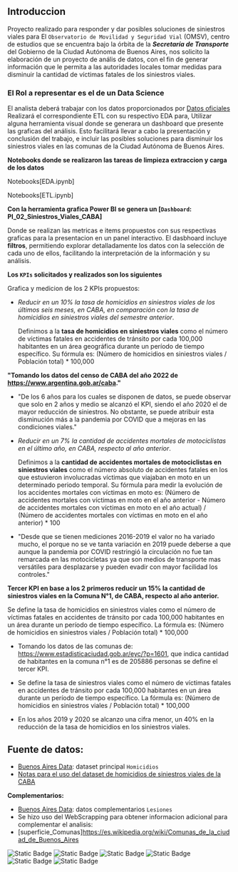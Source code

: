 ## **Introduccion** 

Proyecto realizado para responder y dar posibles soluciones de siniestros viales para El `Observatorio de Movilidad y Seguridad Vial` (OMSV), centro de estudios que se encuentra bajo la órbita de la ***Secretaría de Transporte*** del Gobierno de la Ciudad Autónoma de Buenos Aires, nos solicito la elaboración de un proyecto de anális de datos, con el fin de generar información que le permita a las autoridades locales tomar medidas para disminuir la cantidad de víctimas fatales de los siniestros viales.


### **El Rol a representar es el de un Data Science**

El analista deberá trabajar con los datos proporcionados por [Datos oficiales](https://data.buenosaires.gob.ar/dataset/victimas-siniestros-viales)
Realizará el correspondiente ETL con su respectivo EDA para, 
Utilizar alguna herramienta visual donde se generara un dashboard que presente las graficas del análisis. Esto facilitará llevar a cabo la presentación y conclusión del trabajo, e incluir las posibles soluciones para disminuir los siniestros viales en las comunas de la Ciudad Autónoma de Buenos Aires.

**Notebooks donde se realizaron las tareas de limpieza extraccion y carga de los datos**

Notebooks[EDA.ipynb]

Notebooks[ETL.ipynb]

**Con la herramienta grafica Power BI se genera un [`Dashboard`: PI_02_Siniestros_Viales_CABA]**

Donde se realizan las metricas e items propuestos con sus respectivas graficas para la presentacion en un panel interactivo.
El dasbhoard incluye **filtros**, permitiendo explorar detalladamente los datos con la selección de cada uno de ellos, facilitando la interpretación de la información y su análisis. 

**Los `KPIs` solicitados y realizados son los siguientes**

Grafica y medicion de los 2 KPIs propuestos:
- *Reducir en un 10% la tasa de homicidios en siniestros viales de los últimos seis meses, en CABA, en comparación con la tasa de homicidios en siniestros viales del semestre anterior*.
  
  Definimos a la **tasa de homicidios en siniestros viales** como el número de víctimas fatales en accidentes de tránsito por cada 100,000 habitantes en un área geográfica durante un período de tiempo específico.
  Su fórmula es: (Número de homicidios en siniestros viales / Población total) * 100,000

**"Tomando los datos del censo de CABA del año 2022 de https://www.argentina.gob.ar/caba."**

- "De los 6 años para los cuales se disponen de datos, se puede observar que solo en 2 años y medio se alcanzó el KPI, siendo el año 2020 el de mayor reducción de siniestros. No obstante, se puede atribuir esta disminución más a la pandemia por COVID que a mejoras en las condiciones viales."
  
- *Reducir en un 7% la cantidad de accidentes mortales de motociclistas en el último año, en CABA, respecto al año anterior*.
  
  Definimos a la **cantidad de accidentes mortales de motociclistas en siniestros viales** como el número absoluto de accidentes fatales en los que estuvieron involucradas víctimas que viajaban en moto en un determinado periodo temporal.
  Su fórmula para medir la evolución de los accidentes mortales con víctimas en moto es: (Número de accidentes mortales con víctimas en moto en el año anterior - Número de accidentes mortales con víctimas en moto en el año actual) / (Número de accidentes mortales con víctimas en moto en el año anterior) * 100

- "Desde que se tienen mediciones 2016-2019 el valor no ha variado mucho, el porque no se ve tanta variación en 2019 puede deberse a que aunque la pandemia por COVID restringió la circulación no fue tan remarcada en las motocicletas ya que son medios de transporte mas versátiles para desplazarse y pueden evadir con mayor facilidad los controles."

**Tercer KPI en base a los 2 primeros reducir un 15% la cantidad de siniestros viales en la Comuna N°1, de CABA, respecto al año anterior.**

Se define la tasa de homicidios en siniestros viales como el número de víctimas fatales en accidentes de tránsito por cada 100,000 habitantes en un área durante un período de tiempo específico. La fórmula es: (Número de homicidios en siniestros viales / Población total) * 100,000


 - Tomando los datos de las comunas de: https://www.estadisticaciudad.gob.ar/eyc/?p=1601, que indica cantidad de habitantes en la comuna n°1 es de 205886 personas se define el tercer KPI.



 - Se define la tasa de siniestros viales como el número de víctimas fatales en accidentes de tránsito por cada 100,000 habitantes en un área durante un período de tiempo específico. La fórmula es: (Número de homicidios en siniestros viales / Población total) * 100,000



 - En los años 2019 y 2020 se alcanzo una cifra menor, un 40% en la reducción de la tasa de homicidios en los siniestros viales.




## Fuente de datos:
- [Buenos Aires Data](https://data.buenosaires.gob.ar/dataset/victimas-siniestros-viales): dataset principal `Homicidios`
- [Notas para el uso del dataset de homicidios de siniestros viales de la CABA](https://cdn.buenosaires.gob.ar/datosabiertos/datasets/transporte-y-obras-publicas/victimas-siniestros-viales/NOTAS_HOMICIDIOS_SINIESTRO_VIAL.pdf)

**Complementarios:**
- [Buenos Aires Data](https://data.buenosaires.gob.ar/dataset/victimas-siniestros-viales): datos complementarios `Lesiones`
- Se hizo uso del WebScrapping para obtener informacion adicional para complementar el analisis:
- [superficie_Comunas]https://es.wikipedia.org/wiki/Comunas_de_la_ciudad_de_Buenos_Aires


![Static Badge](https://img.shields.io/badge/Visual_Studio_Code-gray?style=flat&logo=visual%20studio%20code&logoColor=white)
![Static Badge](https://img.shields.io/badge/PowerBI-gray?style=flat&logo=powerbi)
![Static Badge](https://img.shields.io/badge/Python-gray?style=flat&logo=python)
![Static Badge](https://img.shields.io/badge/-Pandas-gray?style=flat&logo=pandas)
![Static Badge](https://img.shields.io/badge/-Matplotlib-gray?style=flat&logo=matplotlib)
![Static Badge](https://img.shields.io/badge/-Seaborn-gray?style=flat&logo=seaborn)






  


